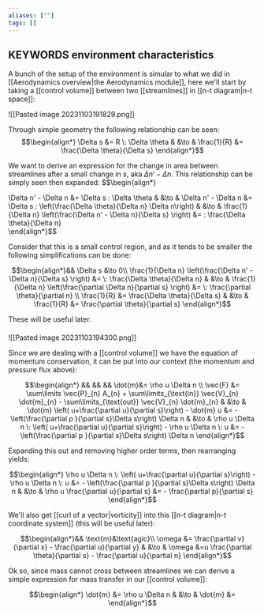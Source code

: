 ```yaml
---
aliases: [""]
tags: []
---
```


## KEYWORDS environment characteristics

A bunch of the setup of the environment is simular to what  we did in [[Aerodynamics overview|the Aerodynamics module]], here we'll start by taking a [[control volume]] between two [[streamlines]] in [[n-t diagram|n-t space]]:

![[Pasted image 20231103191829.png]]

Through simple geometry the following relationship can be seen:
$$\begin{align*}
\Delta s &= R \: \Delta \theta & &\to & \frac{1}{R} &= \frac{\Delta \theta}{\Delta s} 
\end{align*}$$

We want to derive an expression for the change in area between streamlines after a small change in $s$, aka $\Delta n' - \Delta n$. This relationship can be simply seen then expanded:
$$\begin{align*}

\Delta n' - \Delta n &= \Delta s \: \Delta \theta & &\to & \Delta n' - \Delta n &= \Delta s \: \left(\frac{\Delta \theta}{\Delta n} \Delta n\right) & &\to & \frac{1}{\Delta n} \left(\frac{\Delta n' - \Delta n}{\Delta s}  \right) &= \:  \frac{\Delta \theta}{\Delta n}   
\end{align*}$$

Consider that this is a small control region, and as it tends to be smaller the following simplifications can be done:

$$\begin{align*}&& \Delta s &\to 0\\
\frac{1}{\Delta n} \left(\frac{\Delta n' - \Delta n}{\Delta s}  \right) &= \:  \frac{\Delta \theta}{\Delta n}   & &\to & \frac{1}{\Delta n} \left(\frac{\partial \Delta n}{\partial s}  \right) &= \:  \frac{\partial \theta}{\partial n}  \\
\frac{1}{R} &= \frac{\Delta \theta}{\Delta s}  & &\to & \frac{1}{R} &= \frac{\partial \theta}{\partial s} 
\end{align*}$$

These will be useful later.

#### 


![[Pasted image 20231103194300.png]]

Since we are dealing with a [[control volume]] we have the equation of momentum conservation, it can be put into our context (the momentum and pressure flux above):

$$\begin{align*} 
&& && && \dot{m}&= \rho u \Delta n \\
\vec{F}  &=  \sum\limits \vec{P}_{n} A_{n} + \sum\limits_{\text{in}} \vec{V}_{n} \dot{m}_{n}   - \sum\limits_{\text{out}} \vec{V}_{n} \dot{m}_{n}  & &\to & \dot{m} \left( u+\frac{\partial u}{\partial s}\right) - \dot{m} u &= - \left(\frac{\partial p }{\partial s}\Delta s\right) \Delta n  & &\to & \rho u \Delta n \: \left( u+\frac{\partial u}{\partial s}\right) -  \rho u \Delta n \: u &= - \left(\frac{\partial p }{\partial s}\Delta s\right) \Delta n  \end{align*}$$

Expanding this out and removing higher order terms, then rearranging yields:

$$\begin{align*}
\rho u \Delta n \: \left( u+\frac{\partial u}{\partial s}\right) -  \rho u \Delta n \: u &= - \left(\frac{\partial p }{\partial s}\Delta s\right) \Delta n  & &\to & \rho u \frac{\partial u}{\partial s} &= - \frac{\partial p}{\partial s}
\end{align*}$$

We'll also get [[curl of a vector|vorticity]] into this [[n-t diagram|n-t coordinate system]] (this will be useful later):

$$\begin{align*}&& \text{m}&\text{agic}\\
\omega &= \frac{\partial v}{\partial x} - \frac{\partial u}{\partial y} & &\to & \omega &=u \frac{\partial \theta}{\partial s} - \frac{\partial u}{\partial n}
\end{align*}$$

Ok so, since mass cannot cross between streamlines we can derive a simple expression for mass transfer in our [[control volume]]:

$$\begin{align*}
\dot{m} &= \rho u \Delta n & &\to & \dot{m} &= 
\end{align*}$$

